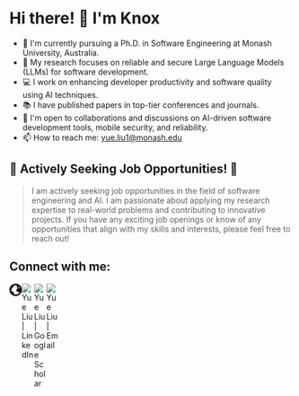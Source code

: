 # Hi there! 👋 I'm Knox

- 🔭 I'm currently pursuing a Ph.D. in Software Engineering at Monash University, Australia.
- 🌱 My research focuses on reliable and secure Large Language Models (LLMs) for software development.
- 💻 I work on enhancing developer productivity and software quality using AI techniques.
- 📚 I have published papers in top-tier conferences and journals.
- 🤝 I'm open to collaborations and discussions on AI-driven software development tools, mobile security, and reliability.
- 📫 How to reach me: yue.liu1@monash.edu

## 🎯 Actively Seeking Job Opportunities! 🎯
> I am actively seeking job opportunities in the field of software engineering and AI. I am passionate about applying my research expertise to real-world problems and contributing to innovative projects. If you have any exciting job openings or know of any opportunities that align with my skills and interests, please feel free to reach out!


## Connect with me:
[<img align="left" alt="Yue Liu | Website" width="22px" src="https://raw.githubusercontent.com/iconic/open-iconic/master/svg/globe.svg" />][website]
[<img align="left" alt="Yue Liu | LinkedIn" width="22px" src="https://cdn.jsdelivr.net/npm/simple-icons@v3/icons/linkedin.svg" />][linkedin]
[<img align="left" alt="Yue Liu | Google Scholar" width="22px" src="https://cdn.jsdelivr.net/npm/simple-icons@v3/icons/googlescholar.svg" />][googlescholar]
[<img align="left" alt="Yue Liu | Email" width="22px" src="https://cdn.jsdelivr.net/npm/simple-icons@v3/icons/gmail.svg" />][email]

[website]: https://yueyuel.github.io/
[linkedin]: https://www.linkedin.com/in/yue-liu-49305a25b/
[googlescholar]: https://scholar.google.com/citations?user=waVL0PgAAAAJ
[email]: mailto:yue.liu1@monash.edu
